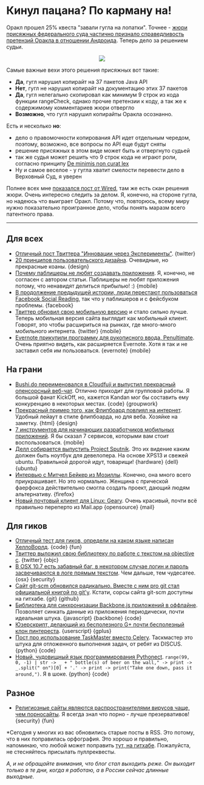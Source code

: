 # Кинул пацана? По карману на!
Оракл прошел 25% квеста "завали гугла на лопатки". Точнее - [жюри присяжных федерального суда частично признало справедливость претензий Оракла в отношении Андроида](http://www.bloomberg.com/news/2012-05-07/google-s-android-infringed-oracle-s-java-jury-says.html). Теперь дело за решением судьи.

 <div style="text-align: center"><img src='http://www.wired.com/wiredenterprise/wp-content/uploads//2012/05/android_photo_f.jpg' style='float: none' /></div>

Самые важные вехи этого решения присяжных вот такие:

* **Да**, гугл нарушил копирайт на 37 пакетов Java API
* **Нет**, гугл не нарушил копирайт на документацию этих 37 пакетов
* **Да**, гугл нелегально скопировал как минимум 9 строк из кода функции rangeCheck, однако прочие претензии к коду, а так же к содержимому комментариев  жюри отвергло
* **Возможно**, что гугл нарушил копирайты Оракла осознанно.

Есть и несколько **но**:

* дело о правомочности копирования API идет отдельным чередом, поэтому, возможно, все вопросы по API еще будут сняты
* решение присяжных в этом виде может быть и отвергнуто судьей
* так же судья может решить что 9 строк кода не играют роли, согласно принципу [De minimis non curat lex](https://ru.wikipedia.org/wiki/De_minimis_non_curat_lex)
* Ну и самое веселое - у гугла хватит смелости перевести дело в Верховный Суд, я уверен

Полнее всех мне [показался  пост от Wired](http://www.wired.com/wiredenterprise/2012/05/oracle-google-verdict/), там же есть скан решения жюри. Очень интересно следить за делом. Я, конечно, на стороне гугла, но надеюсь что выиграет Оракл. Потому что, повторюсь, всему миру нужно показательно проигранное дело, чтобы понять маразм всего патентного права.





-----

## Для всех
* [Отличный пост Твиттера "Инновации через Эксперименты"](http://blog.twitter.com/2012/05/innovate-through-experimentation.html). {twitter}
* [20 принципов пользовательского дизайна](http://bokardo.com/principles-of-user-interface-design/). Очевидные, но прекрасные коаны. {design}
* [Почему паблишеры не любят создавать приложения](http://www.technologyreview.com/business/40319/). Я, конечно, не согласен с автором статьи. Паблишеры не любят приложения потому, что ненавидят делиться прибылью! :) {mobile}
* [В продолжение предыдущей истории, люди перестают пользоваться Facebook Social Reading](http://www.buzzfeed.com/jwherrman/facebook-social-readers-are-all-collapsing), так что у паблишеров и с фейсбуком проблемы. {facebook}
* [Твиттер обновил свою мобильную версию](http://thenextweb.com/twitter/2012/05/07/twitter-is-looking-at-emerging-markets-with-new-mobile-web-version/) и стало сильно лучше. Теперь мобильная версия сайта выглядит как мобильный клиент. Говорят, это чтобы расшириться на рынках, где много-много мобильного интернета. {twitter} {mobile}
* [Evernote прикупили программу для рукописного ввода, Penultimate](http://blog.evernote.com/2012/05/07/evernote-acquires-penultimate/). Очень приятно видеть, как расширяется Evernote. Хотя я так и не заставил себя им пользоваться. {evernote} {mobile}

## На грани
* [Bushi.do переименовался в Cloudfuji и выпустил прекрасный опенсорсный веб-чат](http://cloudfuji.com/blog/2012/05/07/launching_cloudfuji.html). Отлично приходит для групповой работы. Я большой фанат KickOff, но, кажется Kandan мог бы составить ему конкуренцию в некоторых местах. {code} {groupwork}
* [Прекрасный пример того, как Флипбоард повлиял на интернет](http://tympanus.net/codrops/2012/05/07/experimental-page-layout-inspired-by-flipboard/). Удобный лейаут в стиле флипбоарда, но для веба. Хозяйке на заметку. {html} {design}
* [7 инструментов для начинающих разработчиков мобильных приложений](http://mashable.com/2012/05/07/tools-mobile-app-development/). Я бы сказал 7 сервисов, которыми вам стоит воспользоваться. {mobile}
* [Делл собирается выпустить Project Sputnik](http://bartongeorge.net/2012/05/07/introducing-project-sputnik-developer-laptop/). Это их видение каким должен быть ноутбук для девелопера. На основе XPS13 и свежей ubuntu. Правильной дорогой идут, товарищи! {hardware} {dell} {ubuntu}
* [Интервью с Митчел Бейкер из Мозиллы](http://www.wired.com/epicenter/2012/05/epicenter_isocfamersqabaker/). Конечно, она много всего приукрашивает. Но это нормально. Женщина с прической фаерфокса действительно смогла создать проект, дающий людям альтернативу. {firefox}
* [Новый почтовый клиент для Linux: Geary](http://omgubuntu.co.uk/2012/05/new-e-mail-client-geary-launches-on-linux/). Очень красивый, почти всё правильно переперто из Mail.app {opensource} {mail}

## Для гиков
* [Отличный тест для гиков, определи на каком языке написан ХеллоВорлд](www.infoworld.com/d/application-development/hello-world-programming-languages-quiz-188874). {code} {fun}
* [Твиттер выложил свою библиотеку по работе с текстом на objective c](https://github.com/twitter/twitter-text-objc). {twitter} {objc}
* [В OSX 10.7 есть забавный баг, в некотором случае логин и пароль засвечиваются в логе прямым текстом](http://mashable.com/2012/05/07/os-x-lion-flaw-passwords/). Чем дальше, тем чудесатее. {osx} {security}
* [Сайт git-scm обновился радикально. Вместе с ним pro git стал официальной книгой по git'у](https://github.com/blog/1125-new-git-homepage). Кстати, сорсы сайта git-scm доступны на гитхабе. {git} {github}
* [Библиотека для синхронизации Backbone.js приложений в оффлайне](https://github.com/Ask11/backbone.offline).  Позволяет синкать данные из приложения периодически, почти идеальная штука. {javascript} {backbone} {code}
* [Юзерскрипт, делающий из бесполезного G+ почти бесполезный клон пинтереста](http://thenextweb.com/socialmedia/2012/05/07/transform-google-into-the-ultimate-pinterest-clone-with-this-userscript/). {userscript} {gplus}
* [Пост про использование TaskMaster вместо Celery](http://justcramer.com/2012/05/04/distributing-work-without-celery/). Таскмастер это штука для отложенного выполнения задач, от ребят из DISCUS.  {python} {code}
* [Новый, чудовищный язык программирования Pythonect](https://github.com/ikotler/pythonect/wiki/Pythonect-Tutorial:-Learn-By-Example).  `range(99, 0, -1) | str -> _ + " bottle(s) of beer on the wall," -> print -> _.split(" on")[0] + '.' -> print -> print("Take one down, pass it around,")`. Я в шоке. {python} {code}

## Разное
* [Религиозные сайты являются распространителями вирусов чаще, чем порносайты](http://mashable.com/2012/05/03/religious-sites-malware-study/). Я всегда знал что порно - лучше презервативов! {security} {fun}

*Сегодня у многих из вас обновились старые посты в RSS. Это потому, что в них поправилась орфография. Это хорошо и правильно, напоминаю, что любой может поправить [тут, на гитхабе](https://github.com/bobuk/addmeto.cc/tree/master/source/posts). Пожалуйста, не стесняйтесь присылать пуллреквесты.

*А, и не обращайте внимания, что блог стал выходить реже. Он выходит только в те дни, когда я работаю, а в России сейчас длинные выходные.*
